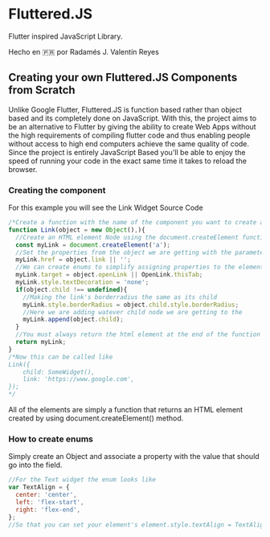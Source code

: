 # Fluttered.JS

Flutter inspired JavaScript Library.

Hecho en 🇵🇷 por Radamés J. Valentín Reyes

## Creating your own Fluttered.JS Components from Scratch

Unlike Google Flutter, Fluttered.JS is function based rather than object based and its completely done on JavaScript. With this, the project aims to be an alternative to Flutter by giving the ability to create Web Apps without the high requirements of compiling flutter code and thus enabling people without access to high end computers achieve the same quality of code. Since the project is entirely JavaScript Based you'll be able to enjoy the speed of running your code in the exact same time it takes to reload the browser.

### Creating the component

For this example you will see the Link Widget Source Code

~~~javascript
/*Create a function with the name of the component you want to create and take an object as argument and give it a default value of new Object() so that you can handle errors by checking if the properties are undefined*/
function Link(object = new Object(),){
  //Create an HTML element Node using the document.createElement function
  const myLink = document.createElement('a');
  //Set the properties from the object we are getting with the parameters and set a default value for the ones that are undefined
  myLink.href = object.link || '';
  //We can create enums to simplify assigning properties to the elements
  myLink.target = object.openLink || OpenLink.thisTab;
  myLink.style.textDecoration = 'none';
  if(object.child !== undefined){
    //Making the link's borderradius the same as its child
    myLink.style.borderRadius = object.child.style.borderRadius;
    //Here we are adding watever child node we are getting to the 
    myLink.append(object.child);
  }
  //You must always return the html element at the end of the function
  return myLink;
}
/*Now this can be called like 
Link({
	child: SomeWidget(),
	link: 'https://www.google.com',
});
*/

~~~

All of the elements are simply a function that returns an HTML element created by using document.createElement() method.

### How to create enums

Simply create an Object and associate a property with the value that should go into the field.

~~~javascript
//For the Text widget the enum looks like
var TextAlign = {
  center: 'center',
  left: 'flex-start',
  right: 'flex-end',
};
//So that you can set your element's element.style.textAlign = TextAlign.center;
~~~

